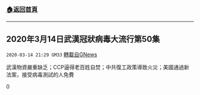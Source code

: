 ###  [:house:返回首頁](https://github.com/ourhimalayas/txt)
---

## 2020年3月14日武漢冠狀病毒大流行第50集
`2020-03-14 21:29 GM33` [轉載自GNews](https://gnews.org/zh-hant/141347/)

武漢物資嚴重缺乏；CCP逼得老百姓自焚；中共復工政策導致火災；美國通過新法案，接受病毒測試的人免費

0
